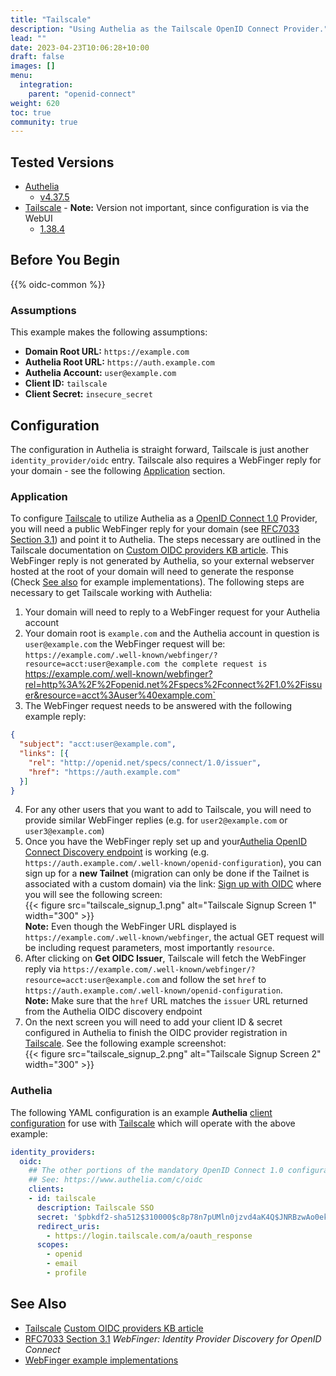 ```yaml
---
title: "Tailscale"
description: "Using Authelia as the Tailscale OpenID Connect Provider."
lead: ""
date: 2023-04-23T10:06:28+10:00
draft: false
images: []
menu:
  integration:
    parent: "openid-connect"
weight: 620
toc: true
community: true
---
```


## Tested Versions

* [Authelia]
  * [v4.37.5](https://github.com/authelia/authelia/releases/tag/v4.37.5)
* [Tailscale] - **Note:** Version not important, since configuration is via the WebUI
  * [1.38.4](https://github.com/tailscale/tailscale/releases/tag/v1.38.4)

## Before You Begin

{{% oidc-common %}}

### Assumptions

This example makes the following assumptions:

* __Domain Root URL:__ `https://example.com`
* __Authelia Root URL:__ `https://auth.example.com`
* __Authelia Account:__ `user@example.com`
* __Client ID:__ `tailscale`
* __Client Secret:__ `insecure_secret`


## Configuration
The configuration in Authelia is straight forward, Tailscale is just another `identity_provider/oidc` entry.
Tailscale also requires a WebFinger reply for your domain - see the following [Application](#application)
section.


### Application

To configure [Tailscale] to utilize Authelia as a [OpenID Connect 1.0] Provider, you will need a public WebFinger reply
for your domain (see [RFC7033 Section 3.1]) and point it to Authelia. The steps necessary are outlined in the Tailscale
documentation on [Custom OIDC providers KB article]. This WebFinger reply is not generated by Authelia, so your external
webserver hosted at the root of your domain will need to generate the response (Check [See also](#see-also) for example
implementations). The following steps are necessary to get Tailscale working with Authelia:

1. Your domain will need to reply to a WebFinger request for your Authelia account
2. Your domain root is `example.com` and the Authelia account in question is `user@example.com` the WebFinger request
will be: `https://example.com/.well-known/webfinger/?resource=acct:user@example.com the complete request is `https://example.com/.well-known/webfinger?rel=http%3A%2F%2Fopenid.net%2Fspecs%2Fconnect%2F1.0%2Fissuer&resource=acct%3Auser%40example.com`
3. The WebFinger request needs to be answered with the following example reply:
```json
{
  "subject": "acct:user@example.com",
  "links": [{
    "rel": "http://openid.net/specs/connect/1.0/issuer",
    "href": "https://auth.example.com"
  }]
}
```
4. For any other users that you want to add to Tailscale, you will need to provide similar WebFinger replies (e.g. for `user2@example.com` or `user3@example.com`)
5. Once you have the WebFinger reply set up and your[Authelia OpenID Connect Discovery endpoint](https://www.authelia.com/integration/openid-connect/introduction/#well-known-discovery-endpoints) is working (e.g. `https://auth.example.com/.well-known/openid-configuration`), you can sign up for a **new Tailnet** (migration can only be done if the Tailnet is associated with a custom domain) via the link: [Sign up with OIDC](https://login.tailscale.com/start/oidc) where you will see the following screen: \
{{< figure src="tailscale_signup_1.png" alt="Tailscale Signup Screen 1" width="300" >}} \
**Note:** Even though the WebFinger URL displayed is `https://example.com/.well-known/webfinger`, the actual GET request will be including request parameters, most importantly `resource`.
6. After clicking on **Get OIDC Issuer**, Tailscale will fetch the WebFinger reply via `https://example.com/.well-known/webfinger/?resource=acct:user@example.com` and follow the set `href` to `https://auth.example.com/.well-known/openid-configuration`. \
**Note:** Make sure that the `href` URL matches the `issuer` URL returned from the Authelia OIDC discovery endpoint
7. On the next screen you will need to add your client ID & secret configured in Authelia to finish the OIDC provider registration in [Tailscale]. See the following example screenshot: \
{{< figure src="tailscale_signup_2.png" alt="Tailscale Signup Screen 2" width="300" >}}


### Authelia

The following YAML configuration is an example __Authelia__
[client configuration](../../../configuration/identity-providers/open-id-connect.md#clients) for use with [Tailscale] which
will operate with the above example:

```yaml
identity_providers:
  oidc:
    ## The other portions of the mandatory OpenID Connect 1.0 configuration go here.
    ## See: https://www.authelia.com/c/oidc
    clients:
    - id: tailscale
      description: Tailscale SSO
      secret: '$pbkdf2-sha512$310000$c8p78n7pUMln0jzvd4aK4Q$JNRBzwAo0ek5qKn50cFzzvE9RXV88h1wJn5KGiHrD0YKtZaR/nCb2CJPOsKaPK0hjf.9yHxzQGZziziccp6Yng'  # The digest of 'insecure_secret'.
      redirect_uris:
        - https://login.tailscale.com/a/oauth_response
      scopes:
        - openid
        - email
        - profile
```

## See Also

- [Tailscale] [Custom OIDC providers KB article]
- [RFC7033 Section 3.1] _WebFinger: Identity Provider Discovery for OpenID Connect_
- [WebFinger example implementations](https://webfinger.net/code/)

[Authelia]: https://www.authelia.com
[Tailscale]: https://tailscale.com
[Custom OIDC providers KB article]: https://tailscale.com/kb/1240/sso-custom-oidc/
[RFC7033 Section 3.1]: https://datatracker.ietf.org/doc/html/rfc7033#section-3.1
[OpenID Connect 1.0]: ../../openid-connect/introduction.md
